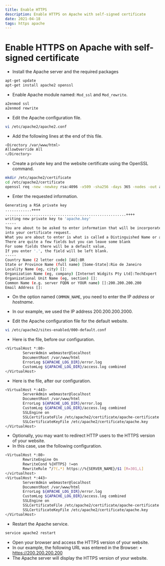 ```yaml
---
title: Enable HTTPS
description: Enable HTTPS on Apache with self-signed certificate
date: 2021-04-18
tags: https apache
---
```

# Enable HTTPS on Apache with self-signed certificate

 - Install the Apache server and the required packages
```bash
apt-get update
apt-get install apache2 openssl
```
 - Enable Apache module named: `Mod_ssl` and `Mod_rewrite`.

```bash
a2enmod ssl
a2enmod rewrite
```

 - Edit the Apache configuration file.
```bash
vi /etc/apache2/apache2.conf
```

 - Add the following lines at the end of this file.
```bash
<Directory /var/www/html>
AllowOverride All
</Directory>
```

 - Create a private key and the website certificate using the OpenSSL command.
```bash
mkdir /etc/apache2/certificate
cd /etc/apache2/certificate
openssl req -new -newkey rsa:4096 -x509 -sha256 -days 365 -nodes -out apache-certificate.crt -keyout apache.key
```

 - Enter the requested information.
```bash
Generating a RSA private key
............++++
.......................................................++++
writing new private key to 'apache.key'
-----
You are about to be asked to enter information that will be incorporated
into your certificate request.
What you are about to enter is what is called a Distinguished Name or a DN.
There are quite a few fields but you can leave some blank
For some fields there will be a default value,
If you enter '.', the field will be left blank.
-----
Country Name (2 letter code) [AU]:BR
State or Province Name (full name) [Some-State]:Rio de Janeiro
Locality Name (eg, city) []:
Organization Name (eg, company) [Internet Widgits Pty Ltd]:TechExpert
Organizational Unit Name (eg, section) []:
Common Name (e.g. server FQDN or YOUR name) []:200.200.200.200
Email Address []:
```
 - On the option named `COMMON_NAME`, you need to enter the IP _address_ or _hostname_.
 - In our example, we used the IP address 200.200.200.2000.
 
 - Edit the Apache configuration file for the default website.
```bash
vi /etc/apache2/sites-enabled/000-default.conf
```

 - Here is the file, before our configuration.
```bash
<VirtualHost *:80>
        ServerAdmin webmaster@localhost
        DocumentRoot /var/www/html
        ErrorLog ${APACHE_LOG_DIR}/error.log
        CustomLog ${APACHE_LOG_DIR}/access.log combined
</VirtualHost>
```
 - Here is the file, after our configuration.
```bash
<VirtualHost *:443>
        ServerAdmin webmaster@localhost
        DocumentRoot /var/www/html
        ErrorLog ${APACHE_LOG_DIR}/error.log
        CustomLog ${APACHE_LOG_DIR}/access.log combined
        SSLEngine on
        SSLCertificateFile /etc/apache2/certificate/apache-certificate.crt
        SSLCertificateKeyFile /etc/apache2/certificate/apache.key
</VirtualHost>
```

 - Optionally, you may want to redirect HTTP users to the HTTPS version of your website.
 - In this case, use the following configuration.
```bash
<VirtualHost *:80>
        RewriteEngine On
        RewriteCond %{HTTPS} !=on
        RewriteRule ^/?(.*) https://%{SERVER_NAME}/$1 [R=301,L]
</virtualhost>
<VirtualHost *:443>
        ServerAdmin webmaster@localhost
        DocumentRoot /var/www/html
        ErrorLog ${APACHE_LOG_DIR}/error.log
        CustomLog ${APACHE_LOG_DIR}/access.log combined
        SSLEngine on
        SSLCertificateFile /etc/apache2/certificate/apache-certificate.crt
        SSLCertificateKeyFile /etc/apache2/certificate/apache.key
</VirtualHost>
```

 - Restart the Apache service.
```bash
service apache2 restart
```

 - Open your browser and access the HTTPS version of your website.
 - In our example, the following URL was entered in the Browser:
 • https://200.200.200.200
 - The Apache server will display the HTTPS version of your website.
